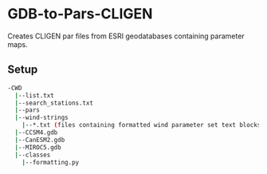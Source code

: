 # GDB-to-Pars-CLIGEN
Creates CLIGEN par files from ESRI geodatabases containing parameter maps.

## Setup
```bash
-CWD
  |--list.txt
  |--search_stations.txt
  |--pars
  |--wind-strings
    |--*.txt (files containing formatted wind parameter set text blocks)
  |--CCSM4.gdb
  |--CanESM2.gdb
  |--MIROC5.gdb
  |--classes
    |--formatting.py
```
